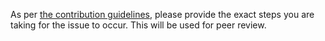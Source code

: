 As per [the contribution guidelines](https://github.com/wintercms/winter/blob/master/CONTRIBUTING.md#reporting-a-bug-with-wintercms), please provide the exact steps you are taking for the issue to occur. This will be used for peer review.